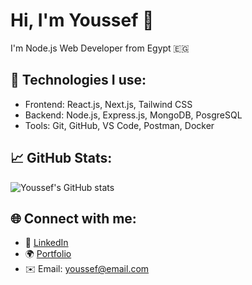 # Hi, I'm Youssef 👋

I'm Node.js Web Developer from Egypt 🇪🇬

## 🚀 Technologies I use:
- Frontend: React.js, Next.js, Tailwind CSS
- Backend: Node.js, Express.js, MongoDB, PosgreSQL
- Tools: Git, GitHub, VS Code, Postman, Docker

## 📈 GitHub Stats:
![Youssef's GitHub stats](https://github-readme-stats.vercel.app/api?username=youssefali&show_icons=true&theme=tokyonight)

## 🌐 Connect with me:
- 💼 [LinkedIn]([https://www.linkedin.com/in/your-link/](https://www.linkedin.com/in/youssef-ali-7792b21b3/))
- 🌍 [Portfolio](#)
- ✉️ Email: youssef@email.com

